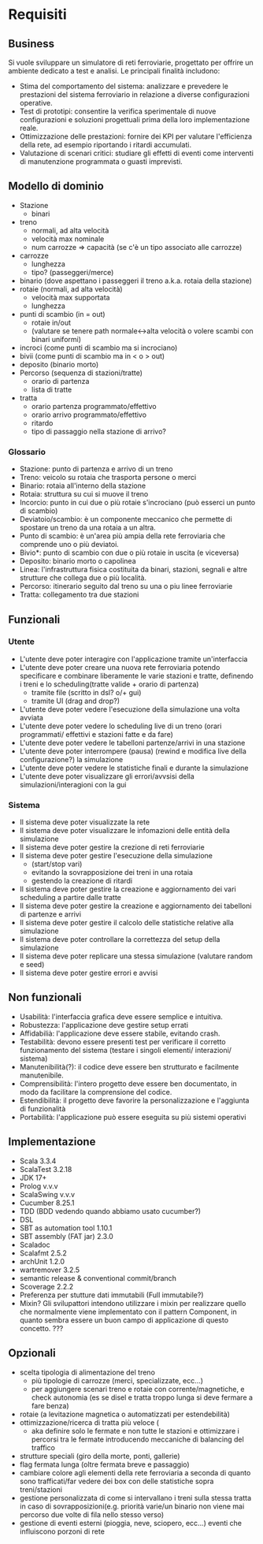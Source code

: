 ﻿# Requisiti 

## Business
Si vuole sviluppare un simulatore di reti ferroviarie, progettato per offrire un 
ambiente dedicato a test e analisi. Le principali finalità includono:

- Stima del comportamento del sistema: analizzare e prevedere le prestazioni del sistema ferroviario 
in relazione a diverse configurazioni operative.
- Test di prototipi: consentire la verifica sperimentale di nuove configurazioni e soluzioni progettuali 
prima della loro implementazione reale.
- Ottimizzazione delle prestazioni: fornire dei KPI per valutare l'efficienza della rete, 
ad esempio riportando i ritardi accumulati.
- Valutazione di scenari critici: studiare gli effetti di eventi come interventi di manutenzione programmata 
o guasti imprevisti.

## Modello di dominio

- Stazione
  - binari
- treno 
  - normali, ad alta velocità
  - velocità max nominale
  - num carrozze => capacità (se c'è un tipo associato alle carrozze)
- carrozze
  - lunghezza
  - tipo? (passeggeri/merce)
- binario (dove aspettano i passeggeri il treno a.k.a. rotaia della stazione)
- rotaie (normali, ad alta velocità) 
  - velocità max supportata
  - lunghezza
- punti di scambio (in = out) 
  - rotaie in/out
  - (valutare se tenere path normale<->alta velocità o volere scambi con binari uniformi)
- incroci (come punti di scambio ma si incrociano)
- bivii (come punti di scambio ma in < o > out)
- deposito (binario morto)
- Percorso (sequenza di stazioni/tratte)
  - orario di partenza 
  - lista di tratte
- tratta
    - orario partenza programmato/effettivo
    - orario arrivo programmato/effettivo
    - ritardo 
    - tipo di passaggio nella stazione di arrivo? 

### Glossario
- Stazione: punto di partenza e arrivo di un treno
- Treno: veicolo su rotaia che trasporta persone o merci
- Binario: rotaia all'interno della stazione
- Rotaia: struttura su cui si muove il treno
- Incorcio: punto in cui due o più rotaie s'incrociano (può esserci un punto di scambio)
- Deviatoio/scambio: è un componente meccanico che permette di spostare un treno da una rotaia a un altra.
- Punto di scambio: è un'area più ampia della rete ferroviaria che comprende uno o più deviatoi.
- Bivio*: punto di scambio con due o più rotaie in uscita (e viceversa)
- Deposito: binario morto o capolinea
- Linea: l'infrastruttura fisica costituita da binari, stazioni, segnali e altre strutture che collega due o più località.
- Percorso: itinerario seguito dal treno su una o piu linee ferroviarie
- Tratta: collegamento tra due stazioni

## Funzionali
### Utente
- L'utente deve poter interagire con l'applicazione tramite un'interfaccia 
- L'utente deve poter creare una nuova rete ferroviaria potendo specificare e combinare liberamente le 
varie stazioni e tratte, definendo i treni e lo scheduling(tratte valide + orario di partenza)  
  - tramite file (scritto in dsl? o/+ gui)
  - tramite UI (drag and drop?)
- L'utente deve poter vedere l'esecuzione della simulazione una volta avviata
- L'utente deve poter vedere lo scheduling live di un treno (orari programmati/ effettivi e stazioni fatte e da fare)
- L'utente deve poter vedere le tabelloni partenze/arrivi in una stazione
- L'utente deve poter interrompere (pausa) (rewind e modifica live della configurazione?) la simulazione
- L'utente deve poter vedere le statistiche finali e durante la simulazione 
- L'utente deve poter visualizzare gli errori/avvsisi della simulazioni/interagioni con la gui
### Sistema
- Il sistema deve poter visualizzate la rete
- Il sistema deve poter visualizzare le infomazioni delle entità della simulazione
- Il sistema deve poter gestire la crezione di reti ferroviarie
- Il sistema deve poter gestire l'esecuzione della simulazione 
  - (start/stop vari)
  - evitando la sovrapposizione dei treni in una rotaia
  - gestendo la creazione di ritardi 
- Il sistema deve poter gestire la creazione e aggiornamento dei vari scheduling a partire dalle tratte 
- Il sistema deve poter gestire la creazione e aggiornamento dei tabelloni di partenze e arrivi
- Il sistema deve poter gestire il calcolo delle statistiche relative alla simulazione
- Il sistema deve poter controllare la correttezza del setup della simulazione
- Il sistema deve poter replicare una stessa simulazione (valutare random e seed)
- Il sistema deve poter gestire errori e avvisi

## Non funzionali
- Usabilità: l'interfaccia grafica deve essere semplice e intuitiva. 
- Robustezza: l'applicazione deve gestire setup errati
- Affidabilià: l'applicazione deve essere stabile, evitando crash.
- Testabilità: devono essere presenti test per verificare il corretto funzionamento del sistema 
(testare i singoli elementi/ interazioni/ sistema)
- Manutenibilità(?): il codice deve essere ben strutturato e facilmente manutenibile.
- Comprensibilità: l'intero progetto deve essere ben documentato, in modo da facilitare la comprensione del codice.
- Estendibilità: il progetto deve favorire la personalizzazione e l'aggiunta di funzionalità
- Portabilità: l'applicazione può essere eseguita su più sistemi operativi

## Implementazione
- Scala 3.3.4
- ScalaTest 3.2.18
- JDK 17+
- Prolog v.v.v
- ScalaSwing v.v.v
- Cucumber 8.25.1
- TDD (BDD vedendo quando abbiamo usato cucumber?)
- DSL
- SBT as automation tool 1.10.1
- SBT assembly (FAT jar) 2.3.0 
- Scaladoc
- Scalafmt 2.5.2
- archUnit 1.2.0
- wartremover 3.2.5
- semantic release & conventional commit/branch
- Scoverage 2.2.2
- Preferenza per stutture dati immutabili (Full immutabile?)
- Mixin? Gli svilupattori intendono utilizzare i mixin per realizzare quello che normalmente viene implementato con il pattern Component, in quanto sembra essere un buon campo di applicazione di questo concetto. ???

## Opzionali
- scelta tipologia di alimentazione del treno  
  - più tipologie di carrozze (merci, specializzate, ecc...) 
  - per aggiungere scenari treno e rotaie con corrente/magnetiche, e check autonomia 
    (es se disel e tratta troppo lunga si deve fermare a fare benza)
- rotaie (a levitazione magnetica o automatizzati per estendebilità)
- ottimizzazione/ricerca di tratta più veloce (
  - aka definire solo le fermate e non tutte le stazioni e ottimizzare i percorsi tra le fermate 
  introducendo meccaniche di balancing del traffico
- strutture speciali (giro della morte, ponti, gallerie)
- flag fermata lunga (oltre fermata breve e passaggio)
- cambiare colore agli elementi della rete ferroviaria a seconda di quanto sono trafficati/far vedere 
dei box con delle statistiche sopra treni/stazioni
- gestione personalizzata di come si intervallano i treni sulla stessa tratta in caso di sovrapposizioni(e.g. priorità varie/un binario non viene mai percorso due volte di fila nello stesso verso)
- gestione di eventi esterni (pioggia, neve, sciopero, ecc...) eventi che influiscono porzoni di rete